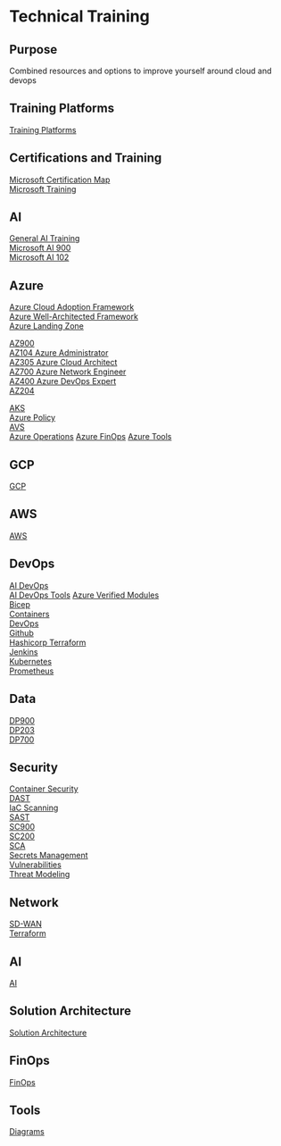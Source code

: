 # Technical Training

## Purpose
Combined resources and options to improve yourself around cloud and devops

## Training Platforms
[Training Platforms](/Training_Platforms.md)

## Certifications and Training
[Microsoft Certification Map](/Microsoft_Certification_Map.md) \
[Microsoft Training](/MicrosoftTraining.md)

## AI
[General AI Training](/AI.md) \
[Microsoft AI 900](/Azure/AI900.md) \
[Microsoft AI 102](/Azure/AI102.md)

## Azure
[Azure Cloud Adoption Framework](/Azure/CAF.md) \
[Azure Well-Architected Framework](/Azure/WAF.md) \
[Azure Landing Zone](/Azure/Azure_Landing_Zone.md)

[AZ900](/Azure_AZ900.md) \
[AZ104 Azure Administrator](/Azure_AZ104.md) \
[AZ305 Azure Cloud Architect](/Azure/AZ305.md) \
[AZ700 Azure Network Engineer](/Azure/AZ700.md) \
[AZ400 Azure DevOps Expert](/Azure/AZ400.md) \
[AZ204](/Azure/AZ204.md)

[AKS](/Azure/AKS.md) \
[Azure Policy](/Azure/Azure_Policy.md) \
[AVS](/Azure/AVS.md) \
[Azure Operations](/Azure/AzureOps.md)
[Azure FinOps](/Azure/Azure_Finops.md)
[Azure Tools](/Azure/Azure_Tools.md)

## GCP
[GCP](/GCP/GCP.md)

## AWS
[AWS](/AWS/AWS.md)

## DevOps
[AI DevOps](/DevOps/AI_DevOps.md) \
[AI DevOps Tools](/DevOps/AI_DevOps_Tools.md)
[Azure Verified Modules](/DevOps/Azure_Verified_Modules.md) \
[Bicep](/DevOps/Bicep.md) \
[Containers](/Devops/Containers.md) \
[DevOps](/DevOps/DevOps.md) \
[Github](//DevOpsGithub.md) \
[Hashicorp Terraform](/DevOps/Hashicorp_Terraform.md) \
[Jenkins](/DevOps/Jenkins.md) \
[Kubernetes](/DevOps/Kubernetes.md) \
[Prometheus](/DevOps/Prometheus.md)

## Data
[DP900](/Data/DP900.md) \
[DP203](/Data/DP203.md) \
[DP700](/Data/DP700.md)

## Security
[Container Security](/Security/Container_Security.md) \
[DAST](/Security/DAST.md) \
[IaC Scanning](/Security/IaC_Scanning.md) \
[SAST](/Security/SAST.md) \
[SC900](/SC900.md) \
[SC200](/SC200.md) \
[SCA](/Security/SCA.md) \
[Secrets Management](/Security/Secrets_Management.md) \
[Vulnerabilities](/Security/Vulnerabilities.md) \
[Threat Modeling](/Security/Threat_Modeling.md)

## Network
[SD-WAN](/Network/SDWAN.md) \
[Terraform](/Network/Terraform.md)

## AI
[AI](/AI/AI.md)

## Solution Architecture
[Solution Architecture](/SolutionArchitecture/SolutionArchitecture.md)

## FinOps
[FinOps](/FinOps.md)

## Tools
[Diagrams](/Diagrams.md)

